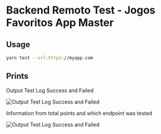 # Backend Remoto Test - Jogos Favoritos App Master

## Usage

```bash
yarn test --url:https://myapp.com
```

## Prints

Output Test Log Success and Failed

![Output Test Log Success and Failed](https://user-images.githubusercontent.com/55293671/130789130-2f65114b-7769-453a-9fe7-4dde1673449e.png)


Information from total points and which endpoint was tested

![Output Test Log Success and Failed](https://user-images.githubusercontent.com/55293671/130789134-0ab57b7d-ad58-4007-98a9-5218b6bcf474.png)
